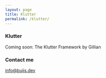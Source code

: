 ```yaml
---
layout: page
title: Klutter
permalink: /klutter/
---
```


### Klutter

<p>Coming soon: The Klutter Framework by Gillian</p>

### Contact me

[info@buijs.dev](mailto:info@buijs.dev)
